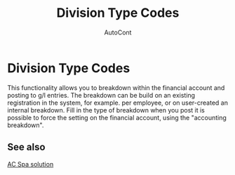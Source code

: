 ﻿---
    title: "Division Type Codes"
    author: AutoCont
    ms.date: 04/30/2018
    ms.topic: article
    ms.prod: dynamics-nav-2017
    ms.contentlocale: en
    ms.lasthandoff: 04/30/2018
---

# Division Type Codes

This functionality allows you to breakdown within the financial account and posting to g/l entries. The breakdown can be build on an existing registration in the system, for example. per employee, or on user-created an internal breakdown. Fill in the type of breakdown when you post it is possible to force the setting on the financial account, using the "accounting breakdown".


## <a name="see-also"></a>See also
[AC Spa solution](ac-spa-solution.md)